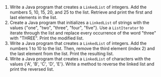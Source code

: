 1. Write a Java program that creates a `LinkedList` of integers. Add the numbers 5, 10, 15, 20, and 25 to the list. Retrieve and print the first and last elements in the list.
2. Create a Java program that initializes a `LinkedList` of strings with the values {"one", "two", "three", "four", "five"}. Use a `ListIterator` to iterate through the list and replace every occurrence of the word "three" with "THREE". Print the modified list.
3. Write a Java program that creates a `LinkedList` of integers. Add the numbers 1 to 10 to the list. Then, remove the third element (index 2) and the last element from the list. Print the resulting list.
4. Write a Java program that creates a `LinkedList` of characters with the values {'A', 'B', 'C', 'D', 'E'}. Write a method to reverse the linked list and print the reversed list.